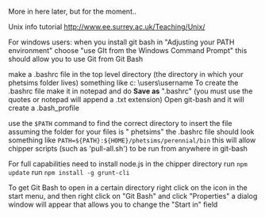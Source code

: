 More in here later, but for the moment..

Unix info tutorial http://www.ee.surrey.ac.uk/Teaching/Unix/

For windows users:
when you install git bash in "Adjusting your PATH environment" choose "use GIt from the Windows Command Prompt" this
should allow you to use Git from Git Bash

make a .bashrc file in the top level directory (the directory in which your phetsims folder lives) something like c:
\users\username To create the .bashrc file make it in notepad and do **Save as** ".bashrc" (you must use the quotes or
notepad will append a .txt extension)
Open git-bash and it will create a .bash_profile

use the `$PATH` command to find the correct directory to insert the file assuming the folder for your files is "
phetsims" the .bashrc file should look something like `PATH=${PATH}:${HOME}/phetsims/perennial/bin`
this will allow chipper scripts (such as 'pull-all.sh') to be run from anywhere in git-bash

For full capabilities need to install node.js in the chipper directory run `npm update`
run `npm install -g grunt-cli`

To get Git Bash to open in a certain directory right click on the icon in the start menu, and then right click on "Git
Bash" and click "Properties" a dialog window will appear that allows you to change the "Start in" field
